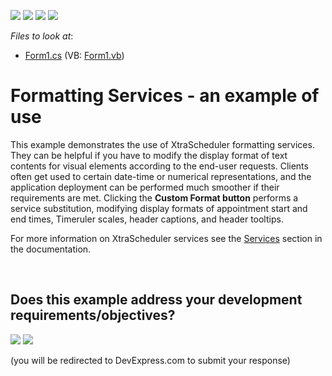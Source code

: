 <!-- default badges list -->
![](https://img.shields.io/endpoint?url=https://codecentral.devexpress.com/api/v1/VersionRange/128633627/13.1.4%2B)
[![](https://img.shields.io/badge/Open_in_DevExpress_Support_Center-FF7200?style=flat-square&logo=DevExpress&logoColor=white)](https://supportcenter.devexpress.com/ticket/details/E507)
[![](https://img.shields.io/badge/📖_How_to_use_DevExpress_Examples-e9f6fc?style=flat-square)](https://docs.devexpress.com/GeneralInformation/403183)
[![](https://img.shields.io/badge/💬_Leave_Feedback-feecdd?style=flat-square)](#does-this-example-address-your-development-requirementsobjectives)
<!-- default badges end -->
<!-- default file list -->
*Files to look at*:

* [Form1.cs](./CS/CustomFormats/Form1.cs) (VB: [Form1.vb](./VB/CustomFormats/Form1.vb))
<!-- default file list end -->
# Formatting Services - an example of use


<p>This example demonstrates the use of XtraScheduler formatting services. <br />
They can be helpful if you have to modify the display format of text contents for visual elements according to the end-user requests. Clients often get used to certain date-time or numerical representations, and the application deployment can be performed much smoother if their requirements are met. Clicking the <strong>Custom Format button</strong> performs a service substitution, modifying display formats of appointment start and end times, Timeruler scales, header captions, and header tooltips.</p><p>For more information on XtraScheduler services see the <a href="http://documentation.devexpress.com/#WindowsForms/CustomDocument4106">Services</a> section in the documentation.</p>

<br/>


<!-- feedback -->
## Does this example address your development requirements/objectives?

[<img src="https://www.devexpress.com/support/examples/i/yes-button.svg"/>](https://www.devexpress.com/support/examples/survey.xml?utm_source=github&utm_campaign=winforms-scheduler-formatting-services&~~~was_helpful=yes) [<img src="https://www.devexpress.com/support/examples/i/no-button.svg"/>](https://www.devexpress.com/support/examples/survey.xml?utm_source=github&utm_campaign=winforms-scheduler-formatting-services&~~~was_helpful=no)

(you will be redirected to DevExpress.com to submit your response)
<!-- feedback end -->
